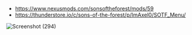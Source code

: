 
 - https://www.nexusmods.com/sonsoftheforest/mods/59
 - https://thunderstore.io/c/sons-of-the-forest/p/ImAxel0/SOTF_Menu/
 
 ![Screenshot (294)](https://user-images.githubusercontent.com/124681710/234573102-dcf39d58-afc2-4921-b698-1f5a7a9c53c7.png)

